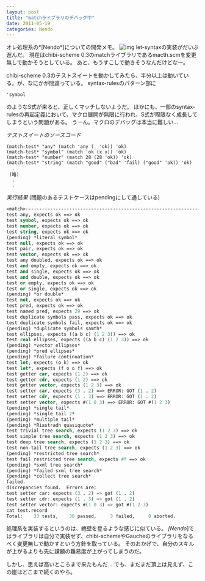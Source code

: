 ```yaml
---
layout: post
title: "matchライブラリのデバッグ中"
date: 2011-05-19
categories: Nendo
---
```

オレ処理系の*[Nendo*]についての開発メモ。
 ![img](http://mrg.bz/SYKjVO)
let-syntaxの実装がだいぶ進んだ。
現在はchibi-scheme 0.3のmatchライブラリであるmacth.scmを変更無しで動かそうとしている。
あと、もうすこしで動きそうなんだけどなー。

chibi-scheme 0.3のテストスイートを動かしてみたら、半分以上は動いている。が、なにかが間違っている。
syntax-rulesのパターン部に
```
'symbol
```
のようなS式が来ると、正しくマッチしないようだ。
ほかにも、一部のsyntax-rulesの再起定義において、マクロ展開が無限に行われ、S式が際限なく成長してしまうという問題がある。
うーん。マクロのデバッグは本当に難しい…

*テストスイートのソースコード*
```
(match-test* "any" (match 'any (_ 'ok)) 'ok)
(match-test* "symbol" (match 'ok (x x)) 'ok)
(match-test* "number" (match 28 (28 'ok)) 'ok)
(match-test* "string" (match "good" ("bad" 'fail) ("good" 'ok)) 'ok)
  .
 (略)
  .
  .
```

*実行結果* (問題のあるテストケースはpendingにして通している)
```lisp
<match>------------------------------------------------------------------------
test any, expects ok ==> ok
test symbol, expects ok ==> ok
test number, expects ok ==> ok
test string, expects ok ==> ok
(pending) *literal symbol*
test null, expects ok ==> ok
test pair, expects ok ==> ok
test vector, expects ok ==> ok
test any doubled, expects ok ==> ok
test and empty, expects ok ==> ok
test and single, expects ok ==> ok
test and double, expects ok ==> ok
test or empty, expects ok ==> ok
test or single, expects ok ==> ok
(pending) *or double*
test not, expects ok ==> ok
test pred, expects ok ==> ok
test named pred, expects 29 ==> ok
test duplicate symbols pass, expects ok ==> ok
test duplicate symbols fail, expects ok ==> ok
(pending) *duplicate symbols samth*
test ellipses, expects ((a b c) (1 2 3)) ==> ok
test real ellipses, expects ((a b c) (1 2 3)) ==> ok
(pending) *vector ellipses*
(pending) *pred ellipses*
(pending) *failure continuation*
test let, expects (o k) ==> ok
test let*, expects (f o o f) ==> ok
test getter car, expects (1 2) ==> ok
test getter cdr, expects (1 2) ==> ok
test getter vector, expects (1 2 3) ==> ok
test setter car, expects (3 . 2) ==> ERROR: GOT (1 . 2)
test setter cdr, expects (1 . 3) ==> ERROR: GOT (1 . 2)
test setter vector, expects #(1 0 3) ==> ERROR: GOT #(1 2 3)
(pending) *single tail*
(pending) *single tail 2*
(pending) *multiple tail*
(pending) *Riastradh quasiquote*
test trivial tree search, expects (1 2 3) ==> ok
test simple tree search, expects (1 2 3) ==> ok
test deep tree search, expects (1 2 3) ==> ok
test non-tail tree search, expects (1 2 3) ==> ok
(pending) *restricted tree search*
test fail restricted tree search, expects #f ==> ok
(pending) *sxml tree search*
(pending) *failed sxml tree search*
(pending) *collect tree search*
failed.
discrepancies found.  Errors are:
test setter car: expects (3 . 2) => got (1 . 2)
test setter cdr: expects (1 . 3) => got (1 . 2)
test setter vector: expects #(1 0 3) => got #(1 2 3)
cat test.record
Total:    33 tests,    30 passed,     3 failed,     0 aborted.
```

処理系を実装するというのは、絶壁を登るような感じに似ている。
*[Nendo*]ではライブラリは自分で実装せず、chibi-schemeやGaucheのライブラリをなるべく変更無しで動かすという方針を取っている。
そのおかげで、自分のスキルが上がるよりも先に課題の難易度が上がってしまうのだ。

しかし、思えば高いところまで来たもんだ…
でも、まだまだ頂上は見えず、この崖はどこまで続くのやら。

